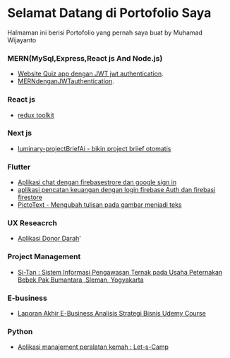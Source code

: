 # Selamat Datang di Portofolio Saya
Halmaman ini berisi Portofolio yang pernah saya buat
by Muhamad Wijayanto

### MERN(MySql,Express,React js And Node.js)

- [Website Quiz app dengan JWT jwt authentication](https://github.com/wijamad/quizapp-mern-jwt).
- [MERNdenganJWTauthentication](https://github.com/wijamad/MERNdenganJWTauthentication).

### React js

- [redux toolkit](https://github.com/wijamad/reduxtolkit)

### Next js
 - [luminary-projectBriefAi - bikin project briief otomatis](https://github.com/wijayanto1320/luminary-projectBriefAi)

### Flutter

- [Aplikasi chat dengan firebasestrore dan google sign in](https://github.com/wijamad/chattappflutterfirebase)
- [aplikasi pencatan keuangan dengan login firebase Auth dan firebasi firestore](https://github.com/wijamad/aplikasikeuangan)
- [PictoText - Mengubah tulisan pada gambar menjadi teks](https://github.com/wijamad/pictotext)
### UX Reseacrch

- [Aplikasi Donor Darah](https://www.canva.com/design/DAErNFlTRvw/0ympfPfrrElHwM1PCZdYvQ/edit)'

### Project Management

  - [Si-Tan : Sistem Informasi Pengawasan Ternak pada Usaha Peternakan Bebek Pak Bumantara, Sleman, Yogyakarta](https://drive.google.com/file/d/1-zUsY-VdtDl5odVFwAFEV8DoZ18dTEoh/view?usp=sharing)


### E-business

- [Laporan Akhir E-Business Analisis Strategi Bisnis Udemy Course](https://drive.google.com/file/d/14p_V7Aau_UMC_uL5-wXWVRgca2clzWmP/view?usp=sharing)

### Python
- [Aplikasi manajement peralatan kemah : Let-s-Camp](https://github.com/wijamad/APLIKASI-Let-s-Camp)
